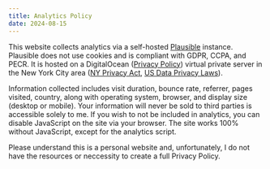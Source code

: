 ```yaml
---
title: Analytics Policy
date: 2024-08-15
---
```


This website collects analytics via a self-hosted [Plausible](https://plausible.io) instance. Plausible does not use cookies and is compliant with GDPR, CCPA, and PECR. It is hosted on a DigitalOcean ([Privacy Policy](https://www.digitalocean.com/legal/privacy-policy)) virtual private server in the New York City area ([NY Privacy Act](https://nyassembly.gov/leg/?default_fld=&leg_video=&bn=S00365&term=2023&Summary=Y&Actions=Y&Text=Y), [US Data Privacy Laws](https://pro.bloomberglaw.com/insights/privacy/consumer-data-privacy-laws/)).

Information collected includes visit duration, bounce rate, referrer, pages visited, country, along with operating system, browser, and display size (desktop or mobile). Your information will never be sold to third parties is accessible solely to me. If you wish to not be included in analytics, you can disable JavaScript on the site via your browser. The site works 100% without JavaScript, except for the analytics script.

Please understand this is a personal website and, unfortunately, I do not have the resources or neccessity to create a full Privacy Policy.
